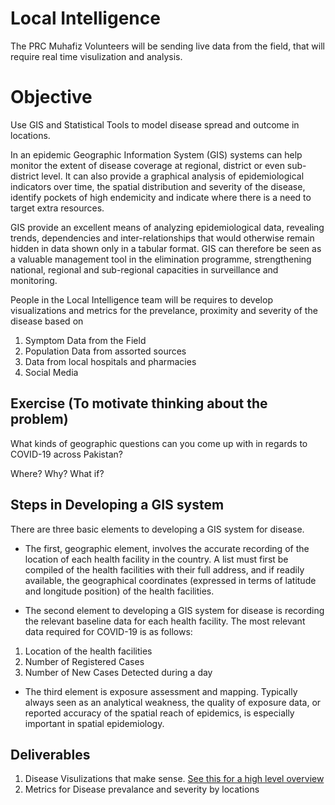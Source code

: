 # Local Intelligence
The PRC Muhafiz Volunteers will be sending live data from the field, that will require real time visulization and analysis.

# Objective
Use GIS and Statistical Tools to model disease spread and outcome in locations.

In an epidemic Geographic Information System (GIS) systems can help monitor the extent of disease coverage at regional, district or even sub-district level. It can also provide a graphical analysis of epidemiological indicators over time, the spatial distribution and severity of the disease, identify pockets of high endemicity and indicate where there is a need to target extra resources. 

GIS provide an excellent means of analyzing epidemiological data, revealing trends, dependencies and inter-relationships that would otherwise remain hidden in data shown only in a tabular format. GIS can therefore be seen as a valuable management tool in the elimination programme, strengthening national, regional and sub-regional capacities in surveillance and monitoring.

People in the Local Intelligence team will be requires to develop visualizations and metrics for the prevelance, proximity and severity of the disease based on

1. Symptom Data from the Field
2. Population Data from assorted sources
3. Data from local hospitals and pharmacies
4. Social Media

## Exercise (To motivate thinking about the problem) 
What kinds of geographic questions can you come up with in regards to COVID-19 across Pakistan?

Where? Why? What if?

## Steps in Developing a GIS system
There are three basic elements to developing a GIS system for disease. 

* The first, geographic element, involves the accurate recording of the location of each health facility in the country. A list must first be compiled of the health facilities with their full address, and if readily available, the geographical coordinates (expressed in terms of latitude and longitude position) of the health facilities. 

* The second element to developing a GIS system for disease is recording the relevant baseline data for each health facility. The most relevant data required for COVID-19 is as follows:

1. Location of the health facilities
2. Number of Registered Cases
3. Number of New Cases Detected during a day 

* The third element is exposure assessment and mapping. Typically always seen as an analytical weakness, the quality of exposure data, or reported accuracy of the spatial reach of epidemics, is especially important in spatial epidemiology.

## Deliverables
1. Disease Visulizations that make sense. [See this for a high level overview](https://www.esri.com/arcgis-blog/products/product/mapping/mapping-coronavirus-responsibly/)
2. Metrics for Disease prevalance and severity by locations
